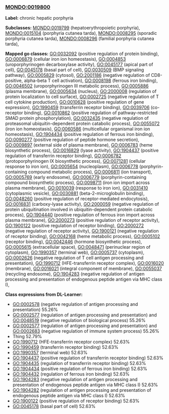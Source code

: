 
### [MONDO:0019800](http://purl.obolibrary.org/obo/MONDO_0019800)
**Label:** chronic hepatic porphyria

**Subclasses:** [MONDO:0019799](http://purl.obolibrary.org/obo/MONDO_0019799) (hepatoerythropoietic porphyria), [MONDO:0015104](http://purl.obolibrary.org/obo/MONDO_0015104) (porphyria cutanea tarda), [MONDO:0008295](http://purl.obolibrary.org/obo/MONDO_0008295) (sporadic porphyria cutanea tarda), [MONDO:0008296](http://purl.obolibrary.org/obo/MONDO_0008296) (familial porphyria cutanea tarda), 

**Mapped go classes:** [GO:0032092](http://purl.obolibrary.org/obo/GO_0032092) (positive regulation of protein binding), [GO:0006879](http://purl.obolibrary.org/obo/GO_0006879) (cellular iron ion homeostasis), [GO:0004853](http://purl.obolibrary.org/obo/GO_0004853) (uroporphyrinogen decarboxylase activity), [GO:0045177](http://purl.obolibrary.org/obo/GO_0045177) (apical part of cell), [GO:0045178](http://purl.obolibrary.org/obo/GO_0045178) (basal part of cell), [GO:0030509](http://purl.obolibrary.org/obo/GO_0030509) (BMP signaling pathway), [GO:0005829](http://purl.obolibrary.org/obo/GO_0005829) (cytosol), [GO:2001186](http://purl.obolibrary.org/obo/GO_2001186) (negative regulation of CD8-positive, alpha-beta T cell activation), [GO:0008198](http://purl.obolibrary.org/obo/GO_0008198) (ferrous iron binding), [GO:0046502](http://purl.obolibrary.org/obo/GO_0046502) (uroporphyrinogen III metabolic process), [GO:0005886](http://purl.obolibrary.org/obo/GO_0005886) (plasma membrane), [GO:0005634](http://purl.obolibrary.org/obo/GO_0005634) (nucleus), [GO:2000008](http://purl.obolibrary.org/obo/GO_2000008) (regulation of protein localization to cell surface), [GO:0002725](http://purl.obolibrary.org/obo/GO_0002725) (negative regulation of T cell cytokine production), [GO:0010628](http://purl.obolibrary.org/obo/GO_0010628) (positive regulation of gene expression), [GO:1990459](http://purl.obolibrary.org/obo/GO_1990459) (transferrin receptor binding), [GO:0039706](http://purl.obolibrary.org/obo/GO_0039706) (co-receptor binding), [GO:0010862](http://purl.obolibrary.org/obo/GO_0010862) (positive regulation of pathway-restricted SMAD protein phosphorylation), [GO:0032435](http://purl.obolibrary.org/obo/GO_0032435) (negative regulation of proteasomal ubiquitin-dependent protein catabolic process), [GO:0055072](http://purl.obolibrary.org/obo/GO_0055072) (iron ion homeostasis), [GO:0060586](http://purl.obolibrary.org/obo/GO_0060586) (multicellular organismal iron ion homeostasis), [GO:1904434](http://purl.obolibrary.org/obo/GO_1904434) (positive regulation of ferrous iron binding), [GO:0090277](http://purl.obolibrary.org/obo/GO_0090277) (positive regulation of peptide hormone secretion), [GO:0009897](http://purl.obolibrary.org/obo/GO_0009897) (external side of plasma membrane), [GO:0006783](http://purl.obolibrary.org/obo/GO_0006783) (heme biosynthetic process), [GO:0016829](http://purl.obolibrary.org/obo/GO_0016829) (lyase activity), [GO:1904437](http://purl.obolibrary.org/obo/GO_1904437) (positive regulation of transferrin receptor binding), [GO:0006782](http://purl.obolibrary.org/obo/GO_0006782) (protoporphyrinogen IX biosynthetic process), [GO:0071281](http://purl.obolibrary.org/obo/GO_0071281) (cellular response to iron ion), [GO:0005654](http://purl.obolibrary.org/obo/GO_0005654) (nucleoplasm), [GO:0006778](http://purl.obolibrary.org/obo/GO_0006778) (porphyrin-containing compound metabolic process), [GO:0006811](http://purl.obolibrary.org/obo/GO_0006811) (ion transport), [GO:0005769](http://purl.obolibrary.org/obo/GO_0005769) (early endosome), [GO:0006779](http://purl.obolibrary.org/obo/GO_0006779) (porphyrin-containing compound biosynthetic process), [GO:0098711](http://purl.obolibrary.org/obo/GO_0098711) (iron ion import across plasma membrane), [GO:0010039](http://purl.obolibrary.org/obo/GO_0010039) (response to iron ion), [GO:0031410](http://purl.obolibrary.org/obo/GO_0031410) (cytoplasmic vesicle), [GO:0030881](http://purl.obolibrary.org/obo/GO_0030881) (beta-2-microglobulin binding), [GO:0048260](http://purl.obolibrary.org/obo/GO_0048260) (positive regulation of receptor-mediated endocytosis), [GO:0016831](http://purl.obolibrary.org/obo/GO_0016831) (carboxy-lyase activity), [GO:2000059](http://purl.obolibrary.org/obo/GO_2000059) (negative regulation of protein ubiquitination involved in ubiquitin-dependent protein catabolic process), [GO:1904440](http://purl.obolibrary.org/obo/GO_1904440) (positive regulation of ferrous iron import across plasma membrane), [GO:2000273](http://purl.obolibrary.org/obo/GO_2000273) (positive regulation of receptor activity), [GO:1900122](http://purl.obolibrary.org/obo/GO_1900122) (positive regulation of receptor binding), [GO:2000272](http://purl.obolibrary.org/obo/GO_2000272) (negative regulation of receptor activity), [GO:1900121](http://purl.obolibrary.org/obo/GO_1900121) (negative regulation of receptor binding), [GO:0042168](http://purl.obolibrary.org/obo/GO_0042168) (heme metabolic process), [GO:0005102](http://purl.obolibrary.org/obo/GO_0005102) (receptor binding), [GO:0042446](http://purl.obolibrary.org/obo/GO_0042446) (hormone biosynthetic process), [GO:0005615](http://purl.obolibrary.org/obo/GO_0005615) (extracellular space), [GO:0048471](http://purl.obolibrary.org/obo/GO_0048471) (perinuclear region of cytoplasm), [GO:1990357](http://purl.obolibrary.org/obo/GO_1990357) (terminal web), [GO:0005737](http://purl.obolibrary.org/obo/GO_0005737) (cytoplasm), [GO:0002626](http://purl.obolibrary.org/obo/GO_0002626) (negative regulation of T cell antigen processing and presentation), [GO:1990712](http://purl.obolibrary.org/obo/GO_1990712) (HFE-transferrin receptor complex), [GO:0016020](http://purl.obolibrary.org/obo/GO_0016020) (membrane), [GO:0016021](http://purl.obolibrary.org/obo/GO_0016021) (integral component of membrane), [GO:0055037](http://purl.obolibrary.org/obo/GO_0055037) (recycling endosome), [GO:1904283](http://purl.obolibrary.org/obo/GO_1904283) (negative regulation of antigen processing and presentation of endogenous peptide antigen via MHC class I), 

**Class expressions from DL-Learner:**

- [GO:0002578](http://purl.obolibrary.org/obo/GO_0002578) (negative regulation of antigen processing and presentation) 55.26%
- [GO:0002577](http://purl.obolibrary.org/obo/GO_0002577) (regulation of antigen processing and presentation) and [GO:0048519](http://purl.obolibrary.org/obo/GO_0048519) (negative regulation of biological process) 55.26%
- [GO:0002577](http://purl.obolibrary.org/obo/GO_0002577) (regulation of antigen processing and presentation) and [GO:0002683](http://purl.obolibrary.org/obo/GO_0002683) (negative regulation of immune system process) 55.26%
- Thing 52.79%
- [GO:1990712](http://purl.obolibrary.org/obo/GO_1990712) (HFE-transferrin receptor complex) 52.63%
- [GO:1990459](http://purl.obolibrary.org/obo/GO_1990459) (transferrin receptor binding) 52.63%
- [GO:1990357](http://purl.obolibrary.org/obo/GO_1990357) (terminal web) 52.63%
- [GO:1904437](http://purl.obolibrary.org/obo/GO_1904437) (positive regulation of transferrin receptor binding) 52.63%
- [GO:1904435](http://purl.obolibrary.org/obo/GO_1904435) (regulation of transferrin receptor binding) 52.63%
- [GO:1904434](http://purl.obolibrary.org/obo/GO_1904434) (positive regulation of ferrous iron binding) 52.63%
- [GO:1904432](http://purl.obolibrary.org/obo/GO_1904432) (regulation of ferrous iron binding) 52.63%
- [GO:1904283](http://purl.obolibrary.org/obo/GO_1904283) (negative regulation of antigen processing and presentation of endogenous peptide antigen via MHC class I) 52.63%
- [GO:1904282](http://purl.obolibrary.org/obo/GO_1904282) (regulation of antigen processing and presentation of endogenous peptide antigen via MHC class I) 52.63%
- [GO:1900122](http://purl.obolibrary.org/obo/GO_1900122) (positive regulation of receptor binding) 52.63%
- [GO:0045178](http://purl.obolibrary.org/obo/GO_0045178) (basal part of cell) 52.63%


